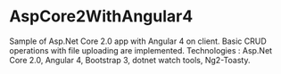 # AspCore2WithAngular4
Sample of Asp.Net Core 2.0 app with Angular 4 on client. 
Basic CRUD operations with file uploading are implemented.
Technologies : Asp.Net Core 2.0, Angular 4, Bootstrap 3, dotnet watch tools, Ng2-Toasty.
